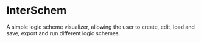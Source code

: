 # InterSchem
A simple logic scheme visualizer, allowing the user to create, edit, load and save, export and run different logic schemes.
